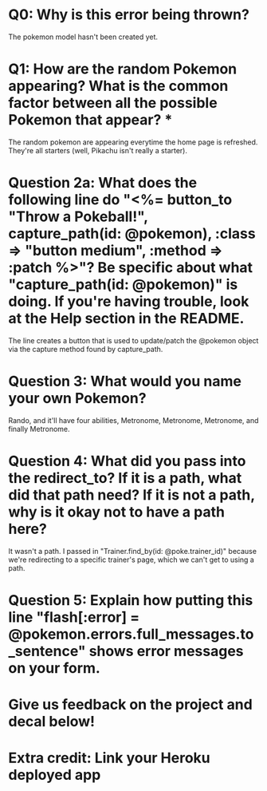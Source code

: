 # Q0: Why is this error being thrown?
  The pokemon model hasn't been created yet.
# Q1: How are the random Pokemon appearing? What is the common factor between all the possible Pokemon that appear? *
  The random pokemon are appearing everytime the home page is refreshed. They're all starters (well, Pikachu isn't really a starter).
# Question 2a: What does the following line do "<%= button_to "Throw a Pokeball!", capture_path(id: @pokemon), :class => "button medium", :method => :patch %>"? Be specific about what "capture_path(id: @pokemon)" is doing. If you're having trouble, look at the Help section in the README.
  The line creates a button that is used to update/patch the @pokemon object via the capture method found by capture_path.
# Question 3: What would you name your own Pokemon?
  Rando, and it'll have four abilities, Metronome, Metronome, Metronome, and finally Metronome.
# Question 4: What did you pass into the redirect_to? If it is a path, what did that path need? If it is not a path, why is it okay not to have a path here?
  It wasn't a path. I passed in "Trainer.find_by(id: @poke.trainer_id)" because we're redirecting
  to a specific trainer's page, which we can't get to using a path.
# Question 5: Explain how putting this line "flash[:error] = @pokemon.errors.full_messages.to_sentence" shows error messages on your form.

# Give us feedback on the project and decal below!

# Extra credit: Link your Heroku deployed app

